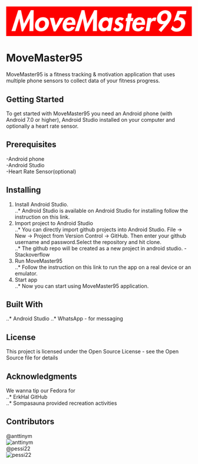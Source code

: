 ![Logo](readme_assets/MoveMaster95.png)  
# MoveMaster95
MoveMaster95 is a fitness tracking & motivation application that uses multiple phone sensors to collect data of your fitness progress.  
## Getting Started
To get started with MoveMaster95 you need an Android phone (with Android 7.0 or higher), Android Studio installed on your computer and optionally a heart rate sensor.  
## Prerequisites
-Android phone  
-Android Studio  
-Heart Rate Sensor(optional)  
## Installing
1. Install Android Studio.  
..* Android Studio is available on Android Studio for installing follow the instruction on this link.  
2. Import project to Android Studio  
..* You can directly import github projects into Android Studio. File -> New -> Project from Version Control -> GitHub. Then enter your github username and password.Select the repository and hit clone.  
..* The github repo will be created as a new project in android studio. - Stackoverflow  
3. Run MoveMaster95  
..* Follow the instruction on this link to run the app on a real device or an emulator.  
4. Start app  
..* Now you can start using MoveMaster95 application.  
## Built With
..* Android Studio
..* WhatsApp - for messaging
## License
This project is licensed under the Open Source License - see the Open Source file for details  
## Acknowledgments
We wanna tip our Fedora for  
..* ErkHal GitHub  
..* Sompasauna provided recreation activities  
## Contributors
@anttinym  
![anttinym](https://avatars0.githubusercontent.com/u/33100455?s=460&v=4)  
@pessi22  
![pessi22](https://avatars2.githubusercontent.com/u/33121987?s=460&v=4)  
